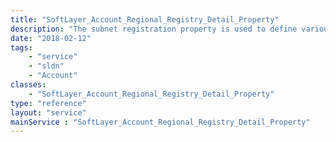 ```yaml
---
title: "SoftLayer_Account_Regional_Registry_Detail_Property"
description: "The subnet registration property is used to define various attributes of [SoftLayer_Account_Regional_Registry_Detail](reference/datatypes/SoftLayer_Account_Regional_Registry_Detail). For more information, please see the [SoftLayer_Account_Regional_Registry_Detail_Property](reference/datatypes/SoftLayer_Account_Regional_Registry_Detail_Property). "
date: "2018-02-12"
tags:
    - "service"
    - "sldn"
    - "Account"
classes:
    - "SoftLayer_Account_Regional_Registry_Detail_Property"
type: "reference"
layout: "service"
mainService : "SoftLayer_Account_Regional_Registry_Detail_Property"
---
```

